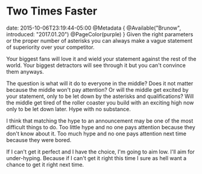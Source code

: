 # Two Times Faster
date: 2015-10-06T23:19:44-05:00
@Metadata {
  @Available("Brunow", introduced: "2017.01.20")
  @PageColor(purple)
}
Given the right parameters or the proper number of asterisks you can always make a vague statement of superiority over your competitor.

Your biggest fans will love it and wield your statement against the rest of the world. Your biggest detractors will see through it but you can't convince them anyways.

The question is what will it do to everyone in the middle? Does it not matter because the middle won't pay attention? Or will the middle get excited by your statement, only to be let down by the asterisks and qualifications? Will the middle get tired of the roller coaster you build with an exciting high now only to be let down later. Hype with no substance.

I think that matching the hype to an announcement may be one of the most difficult things to do. Too little hype and no one pays attention because they don't know about it. Too much hype and no one pays attention next time because they were bored.

If I can't get it perfect and I have the choice, I'm going to aim low. I'll aim for under-hyping. Because if I can't get it right this time I sure as hell want a chance to get it right next time.
